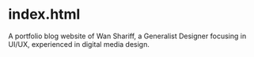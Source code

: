 # index.html
A portfolio blog website of Wan Shariff, a Generalist Designer focusing in UI/UX, experienced in digital media design.
